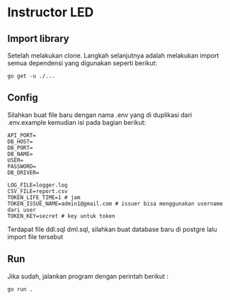 # Instructor LED
## Import library

Setelah melakukan clone. Langkah selanjutnya adalah melakukan import semua dependensi yang digunakan seperti berikut:

```shell
go get -u ./...
```

## Config
Silahkan buat file baru dengan nama .env yang di duplikasi dari .env.example kemudian isi pada bagian berikut:
```shell
API_PORT=
DB_HOST=
DB_PORT=
DB_NAME=
USER=
PASSWORD=
DB_DRIVER=

LOG_FILE=logger.log
CSV_FILE=report.csv
TOKEN_LIFE_TIME=1 # jam
TOKEN_ISSUE_NAME=admin1@gmail.com # issuer bisa menggunakan username dari user
TOKEN_KEY=secret # key untuk token
```

Terdapat file ddl.sql dml.sql, silahkan buat database baru di postgre lalu import file tersebut

## Run
Jika sudah, jalankan program dengan perintah berikut :
```shell
go run .
```
